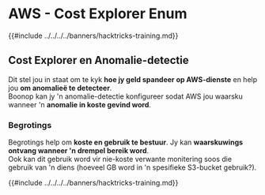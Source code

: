 # AWS - Cost Explorer Enum

{{#include ../../../../banners/hacktricks-training.md}}

## Cost Explorer en Anomalie-detectie

Dit stel jou in staat om te kyk **hoe jy geld spandeer op AWS-dienste** en help jou **om anomalieë te detecteer**.\
Boonop kan jy 'n anomalie-detectie konfigureer sodat AWS jou waarsku wanneer 'n **anomalie in koste gevind word**.

### Begrotings

Begrotings help om **koste en gebruik te bestuur**. Jy kan **waarskuwings ontvang wanneer 'n drempel bereik word**.\
Ook kan dit gebruik word vir nie-koste verwante monitering soos die gebruik van 'n diens (hoeveel GB word in 'n spesifieke S3-bucket gebruik?).

{{#include ../../../../banners/hacktricks-training.md}}
